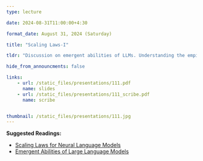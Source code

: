 ```yaml
---
type: lecture

date: 2024-08-31T11:00:00+4:30

format_date: August 31, 2024 (Saturday)

title: "Scaling Laws-I"

tldr: "Discussion on emergent abilities of LLMs. Understanding the empirical scaling laws for neural language model performance on the cross-entropy loss &ndash; Kaplan Laws."

hide_from_announcments: false

links: 
    - url: /static_files/presentations/111.pdf
      name: slides
    - url: /static_files/presentations/111_scribe.pdf
      name: scribe


thumbnail: /static_files/presentations/111.jpg
---
```

<!-- Other additional contents using markdown -->
**Suggested Readings:**
- [Scaling Laws for Neural Language Models](https://arxiv.org/pdf/2001.08361)
- [Emergent Abilities of Large Language Models](https://arxiv.org/pdf/2206.07682)

